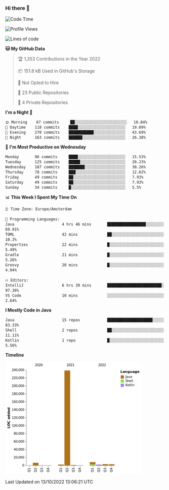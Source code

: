 ### Hi there 👋


<!--START_SECTION:waka-->
![Code Time](http://img.shields.io/badge/Code%20Time-2%2C517%20hrs%204%20mins-blue)

![Profile Views](http://img.shields.io/badge/Profile%20Views-6-blue)

![Lines of code](https://img.shields.io/badge/From%20Hello%20World%20I%27ve%20Written-265%20Thousand%20lines%20of%20code-blue)

**🐱 My GitHub Data** 

> 🏆 1,353 Contributions in the Year 2022
 > 
> 📦 151.8 kB Used in GitHub's Storage 
 > 
> 🚫 Not Opted to Hire
 > 
> 📜 23 Public Repositories 
 > 
> 🔑 4 Private Repositories  
 > 
**I'm a Night 🦉** 

```text
🌞 Morning    67 commits     ██░░░░░░░░░░░░░░░░░░░░░░░   10.84% 
🌆 Daytime    118 commits    ████░░░░░░░░░░░░░░░░░░░░░   19.09% 
🌃 Evening    270 commits    ███████████░░░░░░░░░░░░░░   43.69% 
🌙 Night      163 commits    ██████░░░░░░░░░░░░░░░░░░░   26.38%

```
📅 **I'm Most Productive on Wednesday** 

```text
Monday       96 commits     ████░░░░░░░░░░░░░░░░░░░░░   15.53% 
Tuesday      125 commits    █████░░░░░░░░░░░░░░░░░░░░   20.23% 
Wednesday    187 commits    ███████░░░░░░░░░░░░░░░░░░   30.26% 
Thursday     78 commits     ███░░░░░░░░░░░░░░░░░░░░░░   12.62% 
Friday       49 commits     ██░░░░░░░░░░░░░░░░░░░░░░░   7.93% 
Saturday     49 commits     ██░░░░░░░░░░░░░░░░░░░░░░░   7.93% 
Sunday       34 commits     █░░░░░░░░░░░░░░░░░░░░░░░░   5.5%

```


📊 **This Week I Spent My Time On** 

```text
⌚︎ Time Zone: Europe/Amsterdam

💬 Programming Languages: 
Java                     4 hrs 46 mins       █████████████████░░░░░░░░   69.91% 
TOML                     42 mins             ██░░░░░░░░░░░░░░░░░░░░░░░   10.3% 
Properties               22 mins             █░░░░░░░░░░░░░░░░░░░░░░░░   5.49% 
Gradle                   21 mins             █░░░░░░░░░░░░░░░░░░░░░░░░   5.26% 
Groovy                   20 mins             █░░░░░░░░░░░░░░░░░░░░░░░░   4.94%

🔥 Editors: 
IntelliJ                 6 hrs 39 mins       ████████████████████████░   97.36% 
VS Code                  10 mins             ░░░░░░░░░░░░░░░░░░░░░░░░░   2.64%

```

**I Mostly Code in Java** 

```text
Java                     15 repos            ████████████████████░░░░░   83.33% 
Shell                    2 repos             ██░░░░░░░░░░░░░░░░░░░░░░░   11.11% 
Kotlin                   1 repo              █░░░░░░░░░░░░░░░░░░░░░░░░   5.56%

```


**Timeline**

![Chart not found](https://raw.githubusercontent.com/powercasgamer/powercasgamer/master/charts/bar_graph.png) 


 Last Updated on 13/10/2022 13:06:21 UTC
<!--END_SECTION:waka-->
